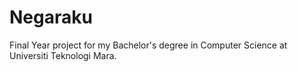 # Negaraku
Final Year project for my Bachelor's degree in Computer Science at Universiti Teknologi Mara.
